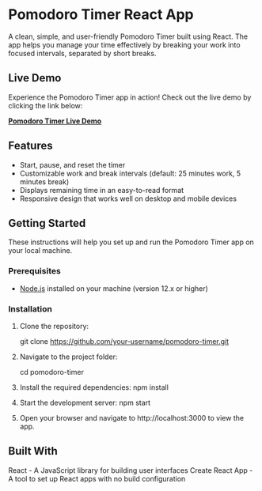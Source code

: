 # Pomodoro Timer React App

A clean, simple, and user-friendly Pomodoro Timer built using React. The app helps you manage your time effectively by breaking your work into focused intervals, separated by short breaks.

## Live Demo

Experience the Pomodoro Timer app in action! Check out the live demo by clicking the link below:


[**Pomodoro Timer Live Demo**](https://pomodoro-timer-alfawakhryy.netlify.app/)

## Features

- Start, pause, and reset the timer
- Customizable work and break intervals (default: 25 minutes work, 5 minutes break)
- Displays remaining time in an easy-to-read format
- Responsive design that works well on desktop and mobile devices

## Getting Started

These instructions will help you set up and run the Pomodoro Timer app on your local machine.

### Prerequisites

- [Node.js](https://nodejs.org/) installed on your machine (version 12.x or higher)

### Installation

1. Clone the repository:

   git clone https://github.com/your-username/pomodoro-timer.git
   
 2. Navigate to the project folder:
 
    cd pomodoro-timer
    
  3. Install the required dependencies:
     npm install
     
  4. Start the development server:
     npm start
  5. Open your browser and navigate to http://localhost:3000 to view the app.

## Built With
React - A JavaScript library for building user interfaces
Create React App - A tool to set up React apps with no build configuration

